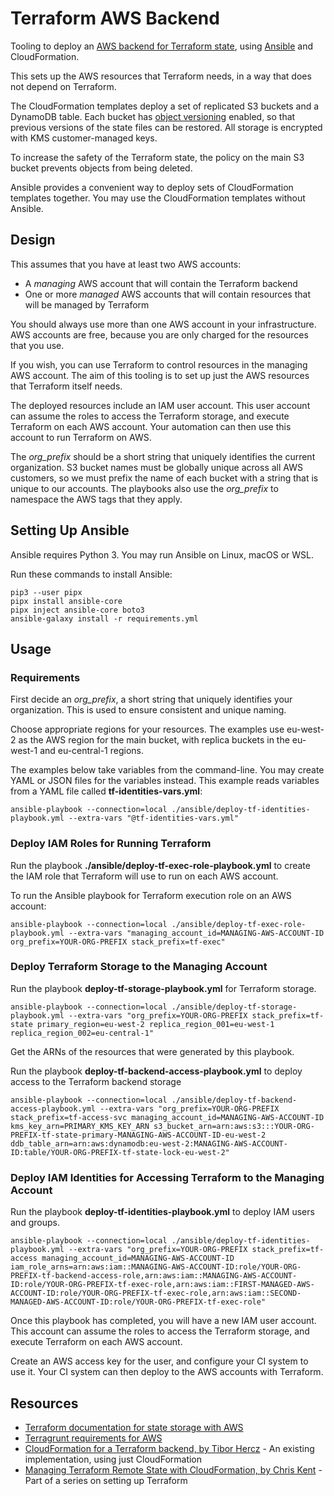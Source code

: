 # Terraform AWS Backend

Tooling to deploy an [AWS backend for Terraform state](https://www.terraform.io/language/settings/backends/s3), using [Ansible](https://www.ansible.com/) and CloudFormation.

This sets up the AWS resources that Terraform needs, in a way that does not depend on Terraform.

The CloudFormation templates deploy a set of replicated S3 buckets and a DynamoDB table. Each bucket has [object versioning](https://docs.aws.amazon.com/AmazonS3/latest/userguide/Versioning.html) enabled, so that previous versions of the state files can be restored. All storage is encrypted with KMS customer-managed keys.

To increase the safety of the Terraform state, the policy on the main S3 bucket prevents objects from being deleted.

Ansible provides a convenient way to deploy sets of CloudFormation templates together. You may use the CloudFormation templates without Ansible.

## Design

This assumes that you have at least two AWS accounts:

- A *managing* AWS account that will contain the Terraform backend
- One or more *managed* AWS accounts that will contain resources that will be managed by Terraform

You should always use more than one AWS account in your infrastructure. AWS accounts are free, because you are only charged for the resources that you use.

If you wish, you can use Terraform to control resources in the managing AWS account. The aim of this tooling is to set up just the AWS resources that Terraform itself needs.

The deployed resources include an IAM user account. This user account can assume the roles to access the Terraform storage, and execute Terraform on each AWS account. Your automation can then use this account to run Terraform on AWS.

The *org_prefix* should be a short string that uniquely identifies the current organization. S3 bucket names must be globally unique across all AWS customers, so we must prefix the name of each bucket with a string that is unique to our accounts. The playbooks also use the *org_prefix* to namespace the AWS tags that they apply.

## Setting Up Ansible

Ansible requires Python 3. You may run Ansible on Linux, macOS or WSL.

Run these commands to install Ansible:

    pip3 --user pipx
    pipx install ansible-core
    pipx inject ansible-core boto3
    ansible-galaxy install -r requirements.yml

## Usage

### Requirements

First decide an *org_prefix*, a short string that uniquely identifies your organization. This is used to ensure consistent and unique naming.

Choose appropriate regions for your resources. The examples use eu-west-2 as the AWS region for the main bucket, with replica buckets in the eu-west-1 and eu-central-1 regions.

The examples below take variables from the command-line. You may create YAML or JSON files for the variables instead. This example reads variables from a YAML file called **tf-identities-vars.yml**:

    ansible-playbook --connection=local ./ansible/deploy-tf-identities-playbook.yml --extra-vars "@tf-identities-vars.yml"

### Deploy IAM Roles for Running Terraform

Run the playbook **./ansible/deploy-tf-exec-role-playbook.yml** to create the IAM role that Terraform will use to run on each AWS account.

To run the Ansible playbook for Terraform execution role on an AWS account:

    ansible-playbook --connection=local ./ansible/deploy-tf-exec-role-playbook.yml --extra-vars "managing_account_id=MANAGING-AWS-ACCOUNT-ID org_prefix=YOUR-ORG-PREFIX stack_prefix=tf-exec"

### Deploy Terraform Storage to the Managing Account

Run the playbook **deploy-tf-storage-playbook.yml** for Terraform storage.

    ansible-playbook --connection=local ./ansible/deploy-tf-storage-playbook.yml --extra-vars "org_prefix=YOUR-ORG-PREFIX stack_prefix=tf-state primary_region=eu-west-2 replica_region_001=eu-west-1 replica_region_002=eu-central-1"

Get the ARNs of the resources that were generated by this playbook.

Run the playbook **deploy-tf-backend-access-playbook.yml** to deploy access to the Terraform backend storage

    ansible-playbook --connection=local ./ansible/deploy-tf-backend-access-playbook.yml --extra-vars "org_prefix=YOUR-ORG-PREFIX stack_prefix=tf-access-svc managing_account_id=MANAGING-AWS-ACCOUNT-ID kms_key_arn=PRIMARY_KMS_KEY_ARN s3_bucket_arn=arn:aws:s3:::YOUR-ORG-PREFIX-tf-state-primary-MANAGING-AWS-ACCOUNT-ID-eu-west-2 ddb_table_arn=arn:aws:dynamodb:eu-west-2:MANAGING-AWS-ACCOUNT-ID:table/YOUR-ORG-PREFIX-tf-state-lock-eu-west-2"

### Deploy IAM Identities for Accessing Terraform to the Managing Account

Run the playbook **deploy-tf-identities-playbook.yml** to deploy IAM users and groups.

    ansible-playbook --connection=local ./ansible/deploy-tf-identities-playbook.yml --extra-vars "org_prefix=YOUR-ORG-PREFIX stack_prefix=tf-access managing_account_id=MANAGING-AWS-ACCOUNT-ID iam_role_arns=arn:aws:iam::MANAGING-AWS-ACCOUNT-ID:role/YOUR-ORG-PREFIX-tf-backend-access-role,arn:aws:iam::MANAGING-AWS-ACCOUNT-ID:role/YOUR-ORG-PREFIX-tf-exec-role,arn:aws:iam::FIRST-MANAGED-AWS-ACCOUNT-ID:role/YOUR-ORG-PREFIX-tf-exec-role,arn:aws:iam::SECOND-MANAGED-AWS-ACCOUNT-ID:role/YOUR-ORG-PREFIX-tf-exec-role"

Once this playbook has completed, you will have a new IAM user account. This account can assume the roles to access the Terraform storage, and execute Terraform on each AWS account.

Create an AWS access key for the user, and configure your CI system to use it. Your CI system can then deploy to the AWS accounts with Terraform.

## Resources

- [Terraform documentation for state storage with AWS](https://www.terraform.io/language/settings/backends/s3)
- [Terragrunt requirements for AWS](https://terragrunt.gruntwork.io/docs/features/aws-auth/)
- [CloudFormation for a Terraform backend, by Tibor Hercz](https://github.com/tiborhercz/tf-state-backend-s3-cloudformation) - An existing implementation, using just CloudFormation
- [Managing Terraform Remote State with CloudFormation, by Chris Kent](https://thirstydeveloper.io/tf-skeleton/2021/02/25/part-6-protecting-state.html) - Part of a series on setting up Terraform
